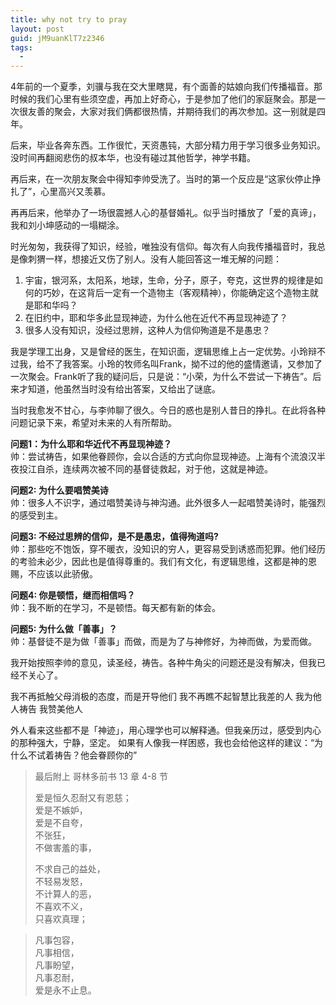 ```yaml
---
title: why not try to pray
layout: post
guid: jM9uanKlT7z2346
tags:
  - 
---
```


4年前的一个夏季，刘骥与我在交大里瞎晃，有个面善的姑娘向我们传播福音。那时候的我们心里有些须空虚，再加上好奇心，于是参加了他们的家庭聚会。那是一次很友善的聚会，大家对我们俩都很热情，并期待我们的再次参加。这一别就是四年。

后来，毕业各奔东西。工作很忙，天资愚钝，大部分精力用于学习很多业务知识。没时间再翻阅悲伤的叔本华，也没有碰过其他哲学，神学书籍。

再后来，在一次朋友聚会中得知李帅受洗了。当时的第一个反应是“这家伙停止挣扎了”，心里高兴又羡慕。

再再后来，他举办了一场很震撼人心的基督婚礼。似乎当时播放了「爱的真谛」，我和刘小坤感动的一塌糊涂。

时光匆匆，我获得了知识，经验，唯独没有信仰。每次有人向我传播福音时，我总是像刺猬一样，想接近又伤了别人。没有人能回答这一堆无解的问题：

1. 宇宙，银河系，太阳系，地球，生命，分子，原子，夸克，这世界的规律是如何的巧妙，在这背后一定有一个造物主（客观精神），你能确定这个造物主就是耶和华吗？
2. 在旧约中，耶和华多此显现神迹，为什么他在近代不再显现神迹了？
3. 很多人没有知识，没经过思辨，这种人为信仰殉道是不是愚忠？

我是学理工出身，又是曾经的医生，在知识面，逻辑思维上占一定优势。小玲辩不过我，给不了我答案。小玲的牧师名叫Frank，拗不过的他的盛情邀请，又参加了一次聚会。Frank听了我的疑问后，只是说：“小荣，为什么不尝试一下祷告”。后来才知道，他虽然当时没有给出答案，又给出了谜底。

当时我愈发不甘心，与李帅聊了很久。今日的惑也是别人昔日的挣扎。在此将各种问题记录下来，希望对未来的人有所帮助。
 
**问题1：为什么耶和华近代不再显现神迹？**  
帅：尝试祷告，如果他眷顾你，会以合适的方式向你显现神迹。上海有个流浪汉半夜投江自杀，连续两次被不同的基督徒救起，对于他，这就是神迹。

**问题2: 为什么要唱赞美诗**  
帅：很多人不识字，通过唱赞美诗与神沟通。此外很多人一起唱赞美诗时，能强烈的感受到主。

**问题3: 不经过思辨的信仰，是不是愚忠，值得殉道吗?**  
帅：那些吃不饱饭，穿不暖衣，没知识的穷人，更容易受到诱惑而犯罪。他们经历的考验未必少，因此也是值得尊重的。我们有文化，有逻辑思维，这都是神的恩赐，不应该以此骄傲。

**问题4: 你是顿悟，继而相信吗？**  
帅：我不断的在学习，不是顿悟。每天都有新的体会。

**问题5: 为什么做「善事」？**  
帅：基督徒不是为做「善事」而做，而是为了与神修好，为神而做，为爱而做。


我开始按照李帅的意见，读圣经，祷告。各种牛角尖的问题还是没有解决，但我已经不关心了。

我不再抵触父母消极的态度，而是开导他们
我不再瞧不起智慧比我差的人
我为他人祷告
我赞美他人

外人看来这些都不是「神迹」，用心理学也可以解释通。但我亲历过，感受到内心的那种强大，宁静，坚定。
如果有人像我一样困惑，我也会给他这样的建议：“为什么不试着祷告？他会眷顾你的”


> 最后附上 哥林多前书 13 章 4-8 节
> 
> 爱是恒久忍耐又有恩慈；  
> 爱是不嫉妒，  
> 爱是不自夸，  
> 不张狂，  
> 不做害羞的事，  
> 
> 不求自己的益处，  
> 不轻易发怒，  
> 不计算人的恶，  
> 不喜欢不义，  
> 只喜欢真理；  

> 凡事包容，  
> 凡事相信，  
> 凡事盼望，  
> 凡事忍耐，  
> 爱是永不止息。